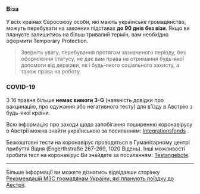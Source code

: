 ### Віза
У всіх країнах Євросоюзу особи, які мають українське громадянство, можуть перебувати на законних підставах **до 90 днів без візи**. Якщо ви плануєте залишитись на більш тривалий термін, вам необхідно оформити Temporary Protection.
>Зверніть увагу, перебування протягом зазначеного періоду, без оформлення статусу, не дає вам права на отримання будь-якої допомоги від держави, як і будь-якого соціального захисту, а також права на роботу.
### COVID-19
З 16 травня більше **немає вимоги 3-G** (наявність довідки про вакцинацію, про одужання або негативного тесту) для в’їзду в Австрію з будь-якої країни.

Всю інформацію про заходи щодо запобігання поширенню коронавірусу в Австрії можна знайти українською за посиланням: [Integrationsfonds](https://sprachen.wien.gv.at/covid-19/ua-coronaregeln/) .

Безкоштовні тести на коронавірус проводяться в Гуманітарному центрі прибуття Відня (Engerthstraße 267-269, 1020 Відень). Інші можливості зробити тест на коронавірус Ви знайдете за посиланням: [Testangebote](https://coronavirus.wien.gv.at/testangebote/).
***
Більше інформації ви можете дізнатись відвідавши сторінку  [Рекомендацій МЗС громадянам України, які планують поїздку до Австрії](https://mfa.gov.ua/news/3-rekomendatsii-mzs-gromadyanam-ukraini-yaki-planuyut-poizdku-do-avstriya).